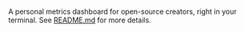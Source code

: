 A personal metrics dashboard for open-source creators, right in your terminal.
See [README.md](./README.md) for more details.
